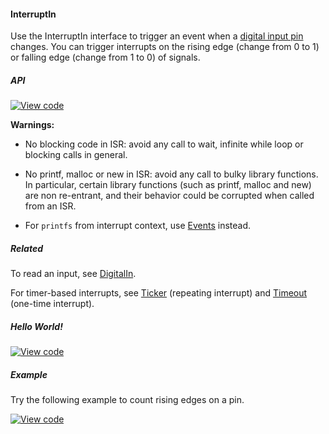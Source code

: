 #### InterruptIn

Use the InterruptIn interface to trigger an event when a [digital input pin](/docs/v5.4/reference/api-references.html#digitalin) changes. You can trigger interrupts on the rising edge (change from 0 to 1) or falling edge (change from 1 to 0) of signals. 

##### API

[![View code](https://www.mbed.com/embed/?type=library)](https://docs.mbed.com/docs/mbed-os-api/en/mbed-os-5.5/api/classmbed_1_1InterruptIn.html)

**Warnings:**

* No blocking code in ISR: avoid any call to wait, infinite while loop or blocking calls in general.

* No printf, malloc or new in ISR: avoid any call to bulky library functions. In particular, certain library functions (such as printf, malloc and new) are non re-entrant, and their behavior could be corrupted when called from an ISR.

* For `printfs` from interrupt context, use [Events](/docs/v5.4/reference/api-references.html#events) instead.

##### Related

To read an input, see [DigitalIn](/docs/v5.4/reference/api-references.html#digitalin).

For timer-based interrupts, see [Ticker](/docs/v5.4/reference/api-references.html#ticker) (repeating interrupt) and [Timeout](/docs/v5.4/reference/api-references.html#timeout) (one-time interrupt).

##### Hello World!

[![View code](https://www.mbed.com/embed/?url=https://developer.mbed.org/teams/mbed_example/code/InterruptIn_HelloWorld/)](https://developer.mbed.org/teams/mbed_example/code/InterruptIn_HelloWorld/file/f729f0421740/main.cpp)

##### Example

Try the following example to count rising edges on a pin.

[![View code](https://www.mbed.com/embed/?url=https://developer.mbed.org/teams/mbed_example/code/InterruptIn_ex_1/)](https://developer.mbed.org/teams/mbed_example/code/InterruptIn_ex_1/file/8c7b073576c5/main.cpp)
